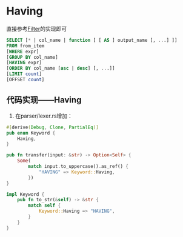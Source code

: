 # Having

直接参考[Filter](../10-Filter.md)的实现即可

```sql
SELECT [* | col_name | function [ [ AS ] output_name [, ...] ]]
FROM from_item
[WHERE expr]
[GROUP BY col_name]
[HAVING expr]
[ORDER BY col_name [asc | desc] [, ...]]
[LIMIT count]
[OFFSET count]
```


## 代码实现——Having

1. 在parser/lexer.rs增加：

```rust
#[derive(Debug, Clone, PartialEq)]
pub enum Keyword {
    Having,
}

pub fn transfer(input: &str) -> Option<Self> {
    Some(
        match input.to_uppercase().as_ref() {
            "HAVING" => Keyword::Having,
        })
}

impl Keyword {
    pub fn to_str(&self) -> &str {
        match self {
            Keyword::Having => "HAVING",            
        }
    }
}
```